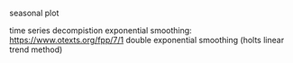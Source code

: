 seasonal plot
    
time series decompistion
exponential smoothing:
    https://www.otexts.org/fpp/7/1
double exponential smoothing (holts linear trend method)




